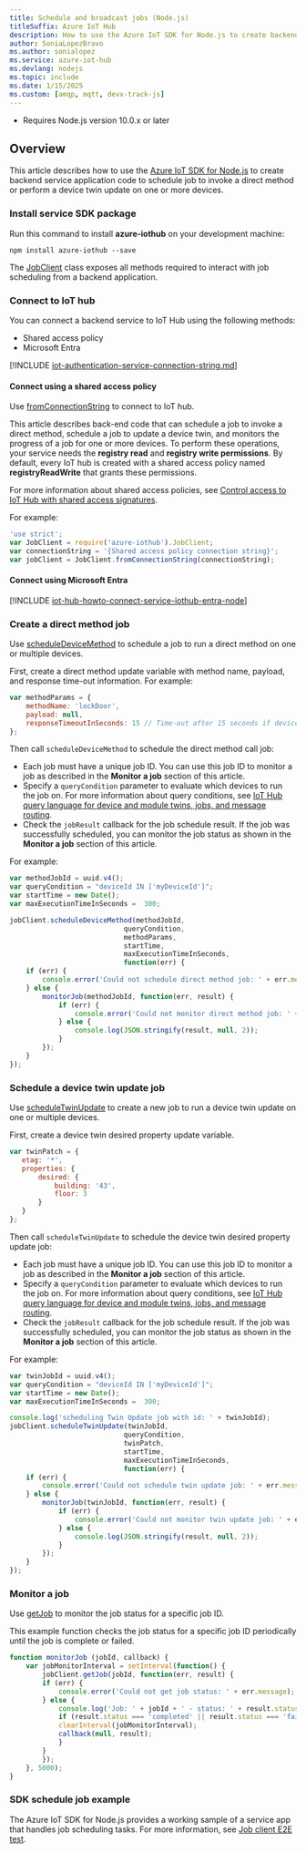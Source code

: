 ```yaml
---
title: Schedule and broadcast jobs (Node.js)
titleSuffix: Azure IoT Hub
description: How to use the Azure IoT SDK for Node.js to create backend service application code for job scheduling.
author: SoniaLopezBravo
ms.author: sonialopez
ms.service: azure-iot-hub
ms.devlang: nodejs
ms.topic: include
ms.date: 1/15/2025
ms.custom: [amqp, mqtt, devx-track-js]
---
```


  *  Requires Node.js version 10.0.x or later

## Overview

This article describes how to use the [Azure IoT SDK for Node.js](https://github.com/Azure/azure-iot-sdk-node) to create backend service application code to schedule job to invoke a direct method or perform a device twin update on one or more devices.

### Install service SDK package

Run this command to install **azure-iothub** on your development machine:

```cmd/sh
npm install azure-iothub --save
```

The [JobClient](/javascript/api/azure-iothub/jobclient) class exposes all methods required to interact with job scheduling from a backend application.

### Connect to IoT hub

You can connect a backend service to IoT Hub using the following methods:

* Shared access policy
* Microsoft Entra

[!INCLUDE [iot-authentication-service-connection-string.md](iot-authentication-service-connection-string.md)]

#### Connect using a shared access policy

Use [fromConnectionString](/javascript/api/azure-iothub/jobclient?#azure-iothub-jobclient-fromconnectionstring) to connect to IoT hub.

This article describes back-end code that can schedule a job to invoke a direct method, schedule a job to update a device twin, and monitors the progress of a job for one or more devices. To perform these operations, your service needs the **registry read** and **registry write permissions**. By default, every IoT hub is created with a shared access policy named **registryReadWrite** that grants these permissions.

For more information about shared access policies, see [Control access to IoT Hub with shared access signatures](/azure/iot-hub/authenticate-authorize-sas).

For example:

```javascript
'use strict';
var JobClient = require('azure-iothub').JobClient;
var connectionString = '{Shared access policy connection string}';
var jobClient = JobClient.fromConnectionString(connectionString);
```

#### Connect using Microsoft Entra

[!INCLUDE [iot-hub-howto-connect-service-iothub-entra-node](iot-hub-howto-connect-service-iothub-entra-node.md)]

### Create a direct method job

Use [scheduleDeviceMethod](/javascript/api/azure-iothub/jobclient?#azure-iothub-jobclient-scheduledevicemethod) to schedule a job to run a direct method on one or multiple devices.

First, create a direct method update variable with method name, payload, and response time-out information. For example:

```javascript
var methodParams = {
    methodName: 'lockDoor',
    payload: null,
    responseTimeoutInSeconds: 15 // Time-out after 15 seconds if device is unable to process method
};
```

Then call `scheduleDeviceMethod` to schedule the direct method call job:

* Each job must have a unique job ID. You can use this job ID to monitor a job as described in the **Monitor a job** section of this article.
* Specify a `queryCondition` parameter to evaluate which devices to run the job on. For more information about query conditions, see [IoT Hub query language for device and module twins, jobs, and message routing](/azure/iot-hub/iot-hub-devguide-query-language).
* Check the `jobResult` callback for the job schedule result. If the job was successfully scheduled, you can monitor the job status as shown in the **Monitor a job** section of this article.

For example:

```javascript
var methodJobId = uuid.v4();
var queryCondition = "deviceId IN ['myDeviceId']";
var startTime = new Date();
var maxExecutionTimeInSeconds =  300;

jobClient.scheduleDeviceMethod(methodJobId,
                            queryCondition,
                            methodParams,
                            startTime,
                            maxExecutionTimeInSeconds,
                            function(err) {
    if (err) {
        console.error('Could not schedule direct method job: ' + err.message);
    } else {
        monitorJob(methodJobId, function(err, result) {
            if (err) {
                console.error('Could not monitor direct method job: ' + err.message);
            } else {
                console.log(JSON.stringify(result, null, 2));
            }
        });
    }
});
```

### Schedule a device twin update job

Use [scheduleTwinUpdate](/javascript/api/azure-iothub/jobclient?#azure-iothub-jobclient-scheduletwinupdate) to create a new job to run a device twin update on one or multiple devices.

First, create a device twin desired property update variable.

```javascript
var twinPatch = {
   etag: '*',
   properties: {
       desired: {
           building: '43',
           floor: 3
       }
   }
};
```

Then call `scheduleTwinUpdate` to schedule the device twin desired property update job:

* Each job must have a unique job ID. You can use this job ID to monitor a job as described in the **Monitor a job** section of this article.
* Specify a `queryCondition` parameter to evaluate which devices to run the job on. For more information about query conditions, see [IoT Hub query language for device and module twins, jobs, and message routing](/azure/iot-hub/iot-hub-devguide-query-language).
* Check the `jobResult` callback for the job schedule result. If the job was successfully scheduled, you can monitor the job status as shown in the **Monitor a job** section of this article.

For example:

```javascript
var twinJobId = uuid.v4();
var queryCondition = "deviceId IN ['myDeviceId']";
var startTime = new Date();
var maxExecutionTimeInSeconds =  300;

console.log('scheduling Twin Update job with id: ' + twinJobId);
jobClient.scheduleTwinUpdate(twinJobId,
                            queryCondition,
                            twinPatch,
                            startTime,
                            maxExecutionTimeInSeconds,
                            function(err) {
    if (err) {
        console.error('Could not schedule twin update job: ' + err.message);
    } else {
        monitorJob(twinJobId, function(err, result) {
            if (err) {
                console.error('Could not monitor twin update job: ' + err.message);
            } else {
                console.log(JSON.stringify(result, null, 2));
            }
        });
    }
});
```

### Monitor a job

Use [getJob](/javascript/api/azure-iothub/jobclient?#azure-iothub-jobclient-getjob) to monitor the job status for a specific job ID.

This example function checks the job status for a specific job ID periodically until the job is complete or failed.

```javascript
function monitorJob (jobId, callback) {
    var jobMonitorInterval = setInterval(function() {
        jobClient.getJob(jobId, function(err, result) {
        if (err) {
            console.error('Could not get job status: ' + err.message);
        } else {
            console.log('Job: ' + jobId + ' - status: ' + result.status);
            if (result.status === 'completed' || result.status === 'failed' || result.status === 'cancelled') {
            clearInterval(jobMonitorInterval);
            callback(null, result);
            }
        }
        });
    }, 5000);
}
```

### SDK schedule job example

The Azure IoT SDK for Node.js provides a working sample of a service app that handles job scheduling tasks. For more information, see [Job client E2E test](https://github.com/Azure/azure-iot-sdk-node/blob/a85e280350a12954f46672761b0b516d08d374b5/e2etests/test/job_client.js).
